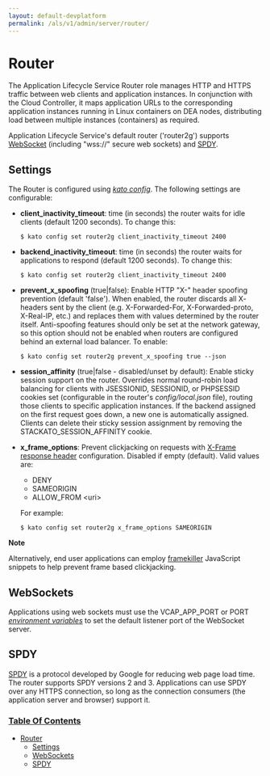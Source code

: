 ```yaml
---
layout: default-devplatform
permalink: /als/v1/admin/server/router/
---
```


Router[](#index-1 "Permalink to this headline")
================================================

The Application Lifecycle Service Router role manages HTTP and HTTPS traffic between web
clients and application instances. In conjunction with the Cloud
Controller, it maps application URLs to the corresponding application
instances running in Linux containers on DEA nodes, distributing load
between multiple instances (containers) as required.

Application Lifecycle Service's default router ('router2g') supports
[WebSocket](http://www.websocket.org/aboutwebsocket) (including
"wss://" secure web sockets) and [SPDY](http://www.chromium.org/spdy).

Settings[](#settings "Permalink to this headline")
---------------------------------------------------

The Router is configured using [*kato
config*](/als/v1/admin/reference/kato-ref/#kato-command-ref-config). The
following settings are configurable:

-   **client\_inactivity\_timeout**: time (in seconds) the router waits
    for idle clients (default 1200 seconds). To change this:

        $ kato config set router2g client_inactivity_timeout 2400

-   **backend\_inactivity\_timeout**: time (in seconds) the router waits
    for applications to respond (default 1200 seconds). To change this:

        $ kato config set router2g client_inactivity_timeout 2400

-   **prevent\_x\_spoofing** (true|false): Enable HTTP "X-" header
    spoofing prevention (default 'false'). When enabled, the router
    discards all X- headers sent by the client (e.g. X-Forwarded-For,
    X-Forwarded-proto, X-Real-IP, etc.) and replaces them with values
    determined by the router itself. Anti-spoofing features should only
    be set at the network gateway, so this option should not be enabled
    when routers are configured behind an external load balancer. To
    enable:

        $ kato config set router2g prevent_x_spoofing true --json

-   **session\_affinity** (true|false - disabled/unset by default):
    Enable sticky session support on the router. Overrides normal
    round-robin load balancing for clients with JSESSIONID, SESSIONID,
    or PHPSESSID cookies set (configurable in the router's
    *config/local.json* file), routing those clients to specific
    application instances. If the backend assigned on the first request
    goes down, a new one is automatically assigned. Clients can delete
    their sticky session assignment by removing the
    STACKATO\_SESSION\_AFFINITY cookie.

-   **x\_frame\_options**: Prevent clickjacking on requests with
    [X-Frame response
    header](https://developer.mozilla.org/en-US/docs/HTTP/X-Frame-Options)
    configuration. Disabled if empty (default). Valid values are:

    -   DENY
    -   SAMEORIGIN
    -   ALLOW\_FROM \<uri\>

    For example:

        $ kato config set router2g x_frame_options SAMEORIGIN

**Note**

Alternatively, end user applications can employ
[framekiller](http://en.wikipedia.org/wiki/Framekiller) JavaScript
snippets to help prevent frame based clickjacking.

WebSockets[](#websockets "Permalink to this headline")
-------------------------------------------------------

Applications using web sockets must use the VCAP\_APP\_PORT or PORT
[*environment
variables*](/als/v1/user/reference/environment/#environment-variables)
to set the default listener port of the WebSocket server.

SPDY[](#router-spdy "Permalink to this headline")
--------------------------------------------------

[SPDY](http://dev.chromium.org/spdy/) is a protocol developed by Google
for reducing web page load time. The router supports SPDY versions 2 and
3. Applications can use SPDY over any HTTPS connection, so long as the
connection consumers (the application server and browser) support it.

### [Table Of Contents](/als/v1/index-2/)

-   [Router](#)
    -   [Settings](#settings)
    -   [WebSockets](#websockets)
    -   [SPDY](#router-spdy)

